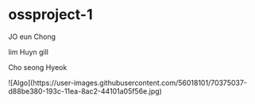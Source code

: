 # ossproject-1

JO eun Chong

lim Huyn gill

Cho seong Hyeok

<div>
![Algo](https://user-images.githubusercontent.com/56018101/70375037-d88be380-193c-11ea-8ac2-44101a05f56e.jpg)
